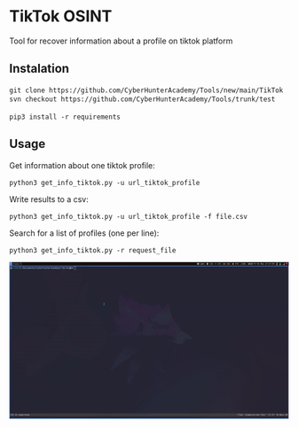 # TikTok OSINT

Tool for recover information about a profile on tiktok platform

## Instalation

``` 
git clone https://github.com/CyberHunterAcademy/Tools/new/main/TikTok
svn checkout https://github.com/CyberHunterAcademy/Tools/trunk/test

pip3 install -r requirements
```

## Usage

Get information about one tiktok profile:
```
python3 get_info_tiktok.py -u url_tiktok_profile
```

Write results to a csv:
```
python3 get_info_tiktok.py -u url_tiktok_profile -f file.csv
```

Search for a list of profiles (one per line):
```
python3 get_info_tiktok.py -r request_file
```


![](Docs/FunctionsGetInfoTikTok.gif)

